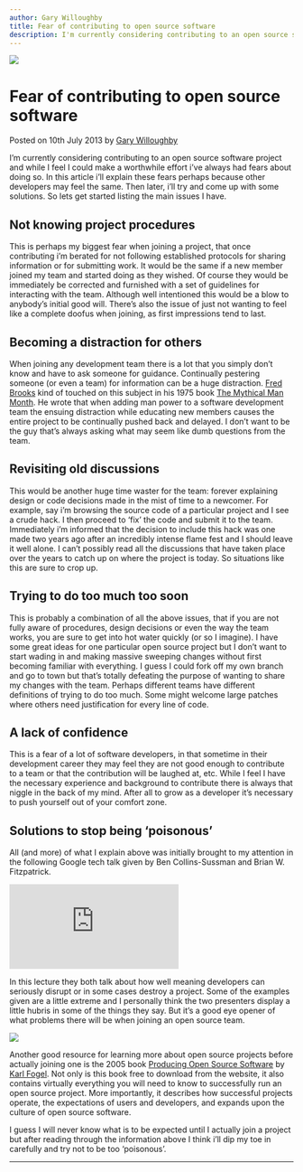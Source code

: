 ```yaml
---
author: Gary Willoughby
title: Fear of contributing to open source software
description: I'm currently considering contributing to an open source software project and while I feel I could make a worthwhile effort i've always had fears about doing so.
---
```


![](/articles/images/fear-of-contributing-to-open-source-software-banner.jpg)

# Fear of contributing to open source software

<time>Posted on 10th July 2013 by [Gary Willoughby](/pages/about.html)</time>

I’m currently considering contributing to an open source software project and while I feel I could make a worthwhile effort i’ve always had fears about doing so. In this article i’ll explain these fears perhaps because other developers may feel the same. Then later, i’ll try and come up with some solutions. So lets get started listing the main issues I have.

## Not knowing project procedures

This is perhaps my biggest fear when joining a project, that once contributing i’m berated for not following established protocols for sharing information or for submitting work. It would be the same if a new member joined my team and started doing as they wished. Of course they would be immediately be corrected and furnished with a set of guidelines for interacting with the team. Although well intentioned this would be a blow to anybody’s initial good will. There’s also the issue of just not wanting to feel like a complete doofus when joining, as first impressions tend to last.

## Becoming a distraction for others

When joining any development team there is a lot that you simply don’t know and have to ask someone for guidance. Continually pestering someone (or even a team) for information can be a huge distraction. [Fred Brooks](https://en.wikipedia.org/wiki/Fred_Brooks) kind of touched on this subject in his 1975 book [The Mythical Man Month](https://en.wikipedia.org/wiki/The_Mythical_Man-Month). He wrote that when adding man power to a software development team the ensuing distraction while educating new members causes the entire project to be continually pushed back and delayed. I don’t want to be the guy that’s always asking what may seem like dumb questions from the team.

## Revisiting old discussions

This would be another huge time waster for the team: forever explaining design or code decisions made in the mist of time to a newcomer. For example, say i’m browsing the source code of a particular project and I see a crude hack. I then proceed to ‘fix’ the code and submit it to the team. Immediately i’m informed that the decision to include this hack was one made two years ago after an incredibly intense flame fest and I should leave it well alone. I can’t possibly read all the discussions that have taken place over the years to catch up on where the project is today. So situations like this are sure to crop up.

## Trying to do too much too soon

This is probably a combination of all the above issues, that if you are not fully aware of procedures, design decisions or even the way the team works, you are sure to get into hot water quickly (or so I imagine). I have some great ideas for one particular open source project but I don’t want to start wading in and making massive sweeping changes without first becoming familiar with everything. I guess I could fork off my own branch and go to town but that’s totally defeating the purpose of wanting to share my changes with the team. Perhaps different teams have different definitions of trying to do too much. Some might welcome large patches where others need justification for every line of code.

## A lack of confidence

This is a fear of a lot of software developers, in that sometime in their development career they may feel they are not good enough to contribute to a team or that the contribution will be laughed at, etc. While I feel I have the necessary experience and background to contribute there is always that niggle in the back of my mind. After all to grow as a developer it’s necessary to push yourself out of your comfort zone.

## Solutions to stop being ‘poisonous’

All (and more) of what I explain above was initially brought to my attention in the following Google tech talk given by Ben Collins-Sussman and Brian W. Fitzpatrick.

<iframe class="youtube" src="https://www.youtube.com/embed/Q52kFL8zVoM?rel=0" frameborder="0" allowfullscreen></iframe>

In this lecture they both talk about how well meaning developers can seriously disrupt or in some cases destroy a project. Some of the examples given are a little extreme and I personally think the two presenters display a little hubris in some of the things they say. But it’s a good eye opener of what problems there will be when joining an open source team.

![](/articles/images/producing-open-source-software-book-cover.jpg)

Another good resource for learning more about open source projects before actually joining one is the 2005 book [Producing Open Source Software](http://producingoss.com/) by [Karl Fogel](http://www.red-bean.com/kfogel/). Not only is this book free to download from the website, it also contains virtually everything you will need to know to successfully run an open source project. More importantly, it describes how successful projects operate, the expectations of users and developers, and expands upon the culture of open source software.

I guess I will never know what is to be expected until I actually join a project but after reading through the information above I think i’ll dip my toe in carefully and try not to be too ‘poisonous’.

---
